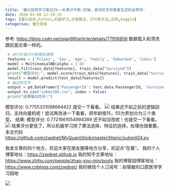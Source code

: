 ```yaml
---
title: '量化投资学习笔记25——朴素贝叶斯:实操，泰坦尼克号乘客生还机会预测'
date: 2020-03-08 11:18:15
tags: [量化投资,Python,机器学习,分类算法，贝叶斯方法,实例,kaggle]
categories: 量化投资
---
```

参考: 
https://blog.csdn.net/qian99/article/details/77916806
数据载入和清洗跟前面文章一样的。
```python
 # 进行朴素贝叶斯模型建模
 features = ['Pclass', 'Sex', 'Age', 'Family', 'Embarked', 'Cabin']
 model = MultinomialNB(alpha = 2.0)
 model.fit(train_data[features], train_data["Survived"])
 print("模型评分:", model.score(train_data[features], train_data["Survived"]))
 result = model.predict(test_data[features])
 # 输出到文件
 output = pd.DataFrame({'PassengerId': test_data.PassengerId, 'Survived': result})
 output.to_csv("submit05.csv", index = False)
 print("结果输出完毕!")
```
模型评分: 0.7755331088664422
提交一下看看。
![](https://zymblog-1258069789.cos.ap-chengdu.myqcloud.com/blog0178-QTLearn/18/01.png)
结果还不如之前的逻辑回归，支持向量机呢！尝试再改进一下看看，把年龄按15，55为界划分为三个类型。
结果:
模型评分: 0.7721661054994389
还不如没改呢！也提交一下看看。
![](https://zymblog-1258069789.cos.ap-chengdu.myqcloud.com/blog0178-QTLearn/18/02.png)
结果评分更低了，所以机器学习除了算法选择，特征的选择，处理也很重要。
本文代码
https://github.com/zwdnet/MyQuant/blob/master/titanic/submit04.py


我发文章的四个地方，欢迎大家在朋友圈等地方分享，欢迎点“在看”。
我的个人博客地址：https://zwdnet.github.io
我的知乎文章地址： https://www.zhihu.com/people/zhao-you-min/posts
我的博客园博客地址： https://www.cnblogs.com/zwdnet/
我的微信个人订阅号：赵瑜敏的口腔医学学习园地


![](https://zymblog-1258069789.cos.ap-chengdu.myqcloud.com/other/wx.jpg)
